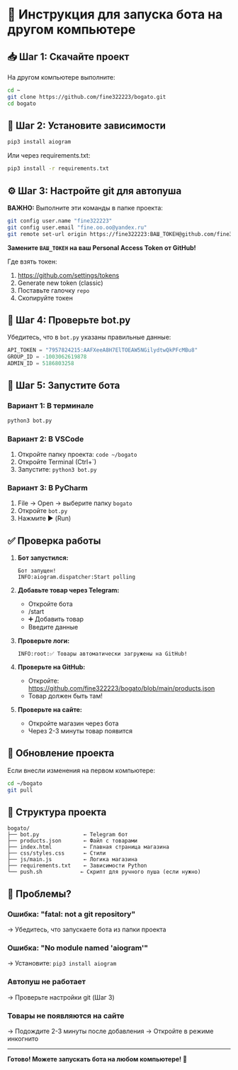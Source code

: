 # 🚀 Инструкция для запуска бота на другом компьютере

## 📥 Шаг 1: Скачайте проект

На другом компьютере выполните:

```bash
cd ~
git clone https://github.com/fine322223/bogato.git
cd bogato
```

## 🔧 Шаг 2: Установите зависимости

```bash
pip3 install aiogram
```

Или через requirements.txt:
```bash
pip3 install -r requirements.txt
```

## ⚙️ Шаг 3: Настройте git для автопуша

**ВАЖНО:** Выполните эти команды в папке проекта:

```bash
git config user.name "fine322223"
git config user.email "fine.oo.oo@yandex.ru"
git remote set-url origin https://fine322223:ВАШ_ТОКЕН@github.com/fine322223/bogato.git
```

**Замените `ВАШ_ТОКЕН` на ваш Personal Access Token от GitHub!**

Где взять токен:
1. https://github.com/settings/tokens
2. Generate new token (classic)
3. Поставьте галочку `repo`
4. Скопируйте токен

## 📝 Шаг 4: Проверьте bot.py

Убедитесь, что в `bot.py` указаны правильные данные:

```python
API_TOKEN = "7957824215:AAFXeeA8H7ElTOEAW5NGilydtwQkPFcMBu8"
GROUP_ID = -1003062619878
ADMIN_ID = 5186803258
```

## 🚀 Шаг 5: Запустите бота

### Вариант 1: В терминале
```bash
python3 bot.py
```

### Вариант 2: В VSCode
1. Откройте папку проекта: `code ~/bogato`
2. Откройте Terminal (Ctrl+`)
3. Запустите: `python3 bot.py`

### Вариант 3: В PyCharm
1. File → Open → выберите папку `bogato`
2. Откройте `bot.py`
3. Нажмите ▶️ (Run)

## ✅ Проверка работы

1. **Бот запустился:**
   ```
   Бот запущен!
   INFO:aiogram.dispatcher:Start polling
   ```

2. **Добавьте товар через Telegram:**
   - Откройте бота
   - /start
   - ➕ Добавить товар
   - Введите данные

3. **Проверьте логи:**
   ```
   INFO:root:✅ Товары автоматически загружены на GitHub!
   ```

4. **Проверьте на GitHub:**
   - Откройте: https://github.com/fine322223/bogato/blob/main/products.json
   - Товар должен быть там!

5. **Проверьте на сайте:**
   - Откройте магазин через бота
   - Через 2-3 минуты товар появится

## 🔄 Обновление проекта

Если внесли изменения на первом компьютере:

```bash
cd ~/bogato
git pull
```

## 📁 Структура проекта

```
bogato/
├── bot.py              ← Telegram бот
├── products.json       ← Файл с товарами
├── index.html          ← Главная страница магазина
├── css/styles.css      ← Стили
├── js/main.js          ← Логика магазина
├── requirements.txt    ← Зависимости Python
└── push.sh            ← Скрипт для ручного пуша (если нужно)
```

## 🐛 Проблемы?

### Ошибка: "fatal: not a git repository"
→ Убедитесь, что запускаете бота из папки проекта

### Ошибка: "No module named 'aiogram'"
→ Установите: `pip3 install aiogram`

### Автопуш не работает
→ Проверьте настройки git (Шаг 3)

### Товары не появляются на сайте
→ Подождите 2-3 минуты после добавления
→ Откройте в режиме инкогнито

---

**Готово! Можете запускать бота на любом компьютере! 🎉**
